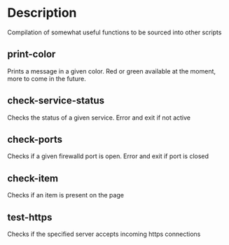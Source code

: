# Description

Compilation of somewhat useful functions to be sourced into other scripts

## print-color

Prints a message in a given color. Red or green available at the moment, more to come in the future.

## check-service-status

Checks the status of a given service. Error and exit if not active

## check-ports

Checks if a given firewalld port is open. Error and exit if port is closed

## check-item

Checks if an item is present on the page

## test-https

Checks if the specified server accepts incoming https connections
